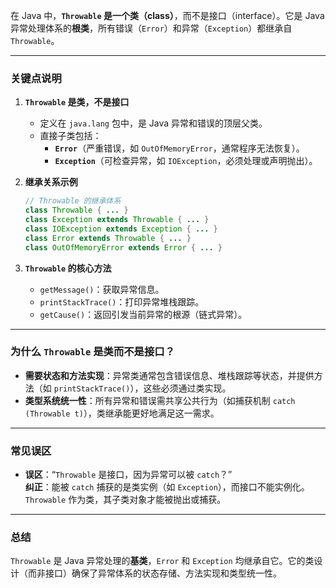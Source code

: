 在 Java 中，**`Throwable` 是一个类（class）**，而不是接口（interface）。它是 Java 异常处理体系的**根类**，所有错误（`Error`）和异常（`Exception`）都继承自 `Throwable`。

---

### **关键点说明**
1. **`Throwable` 是类，不是接口**  
   - 定义在 `java.lang` 包中，是 Java 异常和错误的顶层父类。
   - 直接子类包括：
     - **`Error`**（严重错误，如 `OutOfMemoryError`，通常程序无法恢复）。
     - **`Exception`**（可检查异常，如 `IOException`，必须处理或声明抛出）。

2. **继承关系示例**
   ```java
   // Throwable 的继承体系
   class Throwable { ... }
   class Exception extends Throwable { ... }
   class IOException extends Exception { ... }
   class Error extends Throwable { ... }
   class OutOfMemoryError extends Error { ... }
   ```

3. **`Throwable` 的核心方法**  
   - `getMessage()`：获取异常信息。
   - `printStackTrace()`：打印异常堆栈跟踪。
   - `getCause()`：返回引发当前异常的根源（链式异常）。

---

### **为什么 `Throwable` 是类而不是接口？**
- **需要状态和方法实现**：异常类通常包含错误信息、堆栈跟踪等状态，并提供方法（如 `printStackTrace()`），这些必须通过类实现。
- **类型系统统一性**：所有异常和错误需共享公共行为（如捕获机制 `catch (Throwable t)`），类继承能更好地满足这一需求。

---

### **常见误区**
- **误区**：“`Throwable` 是接口，因为异常可以被 `catch`？”  
  **纠正**：能被 `catch` 捕获的是类实例（如 `Exception`），而接口不能实例化。`Throwable` 作为类，其子类对象才能被抛出或捕获。

---

### **总结**
`Throwable` 是 Java 异常处理的**基类**，`Error` 和 `Exception` 均继承自它。它的类设计（而非接口）确保了异常体系的状态存储、方法实现和类型统一性。